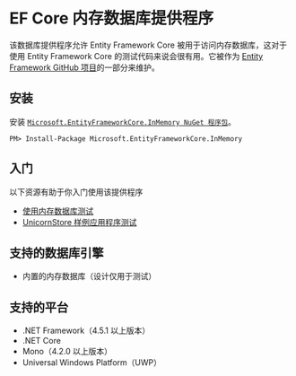 # EF Core 内存数据库提供程序

该数据库提供程序允许 Entity Framework Core 被用于访问内存数据库，这对于使用 Entity Framework Core 的测试代码来说会很有用。它被作为 [Entity Framework GitHub 项目](https://github.com/aspnet/EntityFramework)的一部分来维护。

## 安装

安装 [`Microsoft.EntityFrameworkCore.InMemory NuGet 程序包`](https://www.nuget.org/packages/Microsoft.EntityFrameworkCore.InMemory/)。

```console
PM> Install-Package Microsoft.EntityFrameworkCore.InMemory
```

## 入门

以下资源有助于你入门使用该提供程序

* [使用内存数据库测试](../11、其他/E、测试/C、使用内存数据库测试.md)
* [UnicornStore 样例应用程序测试](https://github.com/rowanmiller/UnicornStore/blob/master/UnicornStore/src/UnicornStore.Tests/Controllers/ShippingControllerTests.cs)


## 支持的数据库引擎

* 内置的内存数据库（设计仅用于测试）

## 支持的平台

* .NET Framework（4.5.1 以上版本）
* .NET Core
* Mono（4.2.0 以上版本）
* Universal Windows Platform（UWP）